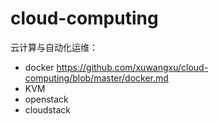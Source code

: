 # cloud-computing
云计算与自动化运维：
- docker
https://github.com/xuwangxu/cloud-computing/blob/master/docker.md
- KVM
- openstack
- cloudstack
